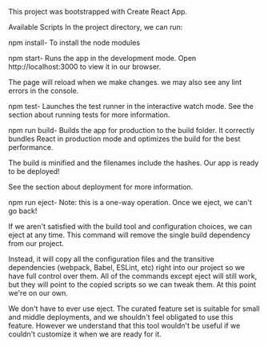 This project was bootstrapped with Create React App.

Available Scripts
In the project directory, we can run:

npm install- To install the node modules

npm start-
Runs the app in the development mode.
Open http://localhost:3000 to view it in our browser.

The page will reload when we make changes.
we may also see any lint errors in the console.

npm test-
Launches the test runner in the interactive watch mode.
See the section about running tests for more information.

npm run build-
Builds the app for production to the build folder.
It correctly bundles React in production mode and optimizes the build for the best performance.

The build is minified and the filenames include the hashes.
Our app is ready to be deployed!

See the section about deployment for more information.

npm run eject-
Note: this is a one-way operation. Once we eject, we can't go back!

If we aren't satisfied with the build tool and configuration choices, we can eject at any time. This command will remove the single build dependency from our project.

Instead, it will copy all the configuration files and the transitive dependencies (webpack, Babel, ESLint, etc) right into our project so we have full control over them. All of the commands except eject will still work, but they will point to the copied scripts so we can tweak them. At this point we're on our own.

We don't have to ever use eject. The curated feature set is suitable for small and middle deployments, and we shouldn't feel obligated to use this feature. However we understand that this tool wouldn't be useful if we couldn't customize it when we are ready for it.
